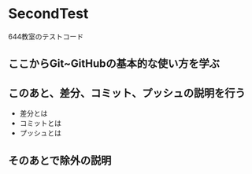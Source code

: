 # SecondTest
644教室のテストコード
## ここからGit~GitHubの基本的な使い方を学ぶ

## このあと、差分、コミット、プッシュの説明を行う
- 差分とは
- コミットとは
- プッシュとは
## そのあとで除外の説明